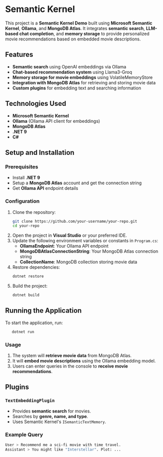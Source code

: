 # Semantic Kernel

This project is a **Semantic Kernel Demo** built using **Microsoft Semantic Kernel**, **Ollama**, and **MongoDB Atlas**. It integrates **semantic search**, **LLM-based chat completion**, and **memory storage** to provide personalized movie recommendations based on embedded movie descriptions.

## Features
- **Semantic search** using OpenAI embeddings via Ollama
- **Chat-based recommendation system** using Llama3-Groq
- **Memory storage for movie embeddings** using VolatileMemoryStore
- **Integration with MongoDB Atlas** for retrieving and storing movie data
- **Custom plugins** for embedding text and searching information

## Technologies Used
- **Microsoft Semantic Kernel**
- **Ollama** (Ollama API client for embeddings)
- **MongoDB Atlas**
- **.NET 9**
- **C#**

## Setup and Installation

### Prerequisites
- Install **.NET 9**
- Setup a **MongoDB Atlas** account and get the connection string
- Get **Ollama API** endpoint details

### Configuration
1. Clone the repository:
   ```sh
   git clone https://github.com/your-username/your-repo.git
   cd your-repo
   ```
2. Open the project in **Visual Studio** or your preferred IDE.
3. Update the following environment variables or constants in `Program.cs`:
   - **OllamaEndpoint**: Your Ollama API endpoint
   - **MongoDBAtlasConnectionString**: Your MongoDB Atlas connection string
   - **CollectionName**: MongoDB collection storing movie data
4. Restore dependencies:
   ```sh
   dotnet restore
   ```
5. Build the project:
   ```sh
   dotnet build
   ```

## Running the Application
To start the application, run:
```sh
   dotnet run
```

### Usage
1. The system will **retrieve movie data** from MongoDB Atlas.
2. It will **embed movie descriptions** using the Ollama embedding model.
3. Users can enter queries in the console to **receive movie recommendations**.

## Plugins
### `TextEmbeddingPlugin`
- Provides **semantic search** for movies.
- Searches by **genre, name, and type**.
- Uses Semantic Kernel's `ISemanticTextMemory`.

### Example Query
```sh
User > Recommend me a sci-fi movie with time travel.
Assistant > You might like "Interstellar". Plot: ...
```
